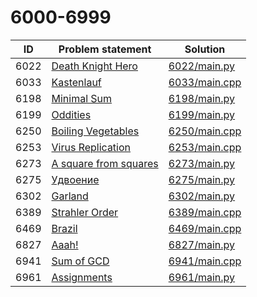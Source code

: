 # 6000-6999

| ID   | Problem statement                                                 | Solution                       |
|------|-------------------------------------------------------------------|--------------------------------|
| 6022 | [Death Knight Hero](https://www.e-olymp.com/en/problems/6022)     | [6022/main.py](6022/main.py)   |
| 6033 | [Kastenlauf](https://www.e-olymp.com/en/problems/6033)            | [6033/main.cpp](6033/main.cpp) |
| 6198 | [Minimal Sum](https://www.e-olymp.com/en/problems/6198)           | [6198/main.py](6198/main.py)   |
| 6199 | [Oddities](https://www.e-olymp.com/en/problems/6199)              | [6199/main.py](6199/main.py)   |
| 6250 | [Boiling Vegetables](https://www.e-olymp.com/en/problems/6250)    | [6250/main.cpp](6250/main.cpp) |
| 6253 | [Virus Replication](https://www.e-olymp.com/en/problems/6253)     | [6253/main.cpp](6253/main.cpp) |
| 6273 | [A square from squares](https://www.e-olymp.com/en/problems/6273) | [6273/main.py](6273/main.py)   |
| 6275 | [Удвоение](https://www.e-olymp.com/en/problems/6275)              | [6275/main.py](6275/main.py)   |
| 6302 | [Garland](https://www.e-olymp.com/en/problems/6302)               | [6302/main.py](6302/main.py)   |
| 6389 | [Strahler Order](https://www.e-olymp.com/en/problems/6389)        | [6389/main.cpp](6389/main.cpp) |
| 6469 | [Brazil](https://www.e-olymp.com/ru/problems/6469)                | [6469/main.cpp](6469/main.cpp) |
| 6827 | [Aaah!](https://www.e-olymp.com/en/problems/6827)                 | [6827/main.py](6827/main.py)   |
| 6941 | [Sum of GCD](https://www.e-olymp.com/en/problems/6941)            | [6941/main.cpp](6941/main.cpp) |
| 6961 | [Assignments](https://www.e-olymp.com/en/problems/6961)           | [6961/main.py](6961/main.py)   |

